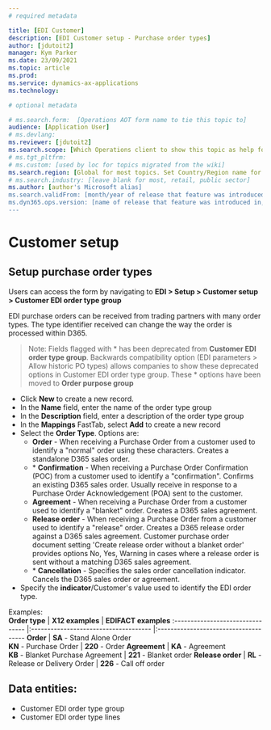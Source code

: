 ```yaml
---
# required metadata

title: [EDI Customer]
description: [EDI Customer setup - Purchase order types]
author: [jdutoit2]
manager: Kym Parker
ms.date: 23/09/2021
ms.topic: article
ms.prod: 
ms.service: dynamics-ax-applications
ms.technology: 

# optional metadata

# ms.search.form:  [Operations AOT form name to tie this topic to]
audience: [Application User]
# ms.devlang: 
ms.reviewer: [jdutoit2]
ms.search.scope: [Which Operations client to show this topic as help for, to be set by content strategist, see list here: https://microsoft.sharepoint.com/teams/DynDoc/_layouts/15/WopiFrame.aspx?sourcedoc={23419e1c-eb64-42e9-aa9b-79875b428718}&action=edit&wd=target%28Core%20Dynamics%20AX%20CP%20requirements%2Eone%7C4CC185C0%2DEFAA%2D42CD%2D94B9%2D8F2A45E7F61A%2FVersions%20list%20for%20docs%20topics%7CC14BE630%2D5151%2D49D6%2D8305%2D554B5084593C%2F%29]
# ms.tgt_pltfrm: 
# ms.custom: [used by loc for topics migrated from the wiki]
ms.search.region: [Global for most topics. Set Country/Region name for localizations]
# ms.search.industry: [leave blank for most, retail, public sector]
ms.author: [author's Microsoft alias]
ms.search.validFrom: [month/year of release that feature was introduced in, in format yyyy-mm-dd]
ms.dyn365.ops.version: [name of release that feature was introduced in, see list here: https://microsoft.sharepoint.com/teams/DynDoc/_layouts/15/WopiFrame.aspx?sourcedoc={23419e1c-eb64-42e9-aa9b-79875b428718}&action=edit&wd=target%28Core%20Dynamics%20AX%20CP%20requirements%2Eone%7C4CC185C0%2DEFAA%2D42CD%2D94B9%2D8F2A45E7F61A%2FVersions%20list%20for%20docs%20topics%7CC14BE630%2D5151%2D49D6%2D8305%2D554B5084593C%2F%29]
---
```


# Customer setup
## Setup purchase order types

Users can access the form by navigating to **EDI > Setup > Customer setup > Customer EDI order type group**

EDI purchase orders can be received from trading partners with many order types.  The type identifier received can change the way the order is processed within D365. <br>
> Note: Fields flagged with \* has been deprecated from **Customer EDI order type group**. Backwards compatibility option (EDI parameters > Allow historic PO types) allows companies to show these deprecated options in Customer EDI order type group. These \* options have been moved to **Order purpose group**

- Click **New** to create a new record. 
-	In the **Name** field, enter the name of the order type group
-	In the **Description** field, enter a description of the order type group
-	In the **Mappings** FastTab, select **Add** to create a new record
-	Select the **Order Type**. Options are: <br>
    -	**Order** - When receiving a Purchase Order from a customer used to identify a "normal" order using these characters. Creates a standalone D365 sales order.
    -	\* **Confirmation** - When receiving a Purchase Order Confirmation (POC) from a customer used to identify a "confirmation". Confirms an existing D365 sales order. Usually receive in response to a Purchase Order Acknowledgement (POA) sent to the customer.
    -	**Agreement** - When receiving a Purchase Order from a customer used to identify a "blanket" order. Creates a D365 sales agreement.
    -	**Release order** - When receiving a Purchase Order from a customer used to identify a "release" order. Creates a D365 release order against a D365 sales agreement. Customer purchase order document setting 'Create release order without a blanket order' provides options No, Yes, Warning in cases where a release order is sent without a matching D365 sales agreement.
    -	\* **Cancellation** - Specifies the sales order cancellation indicator. Cancels the D365 sales order or agreement.
-	Specify the **indicator**/Customer's value used to identify the EDI order type.

Examples: <br>
**Order type** 	                  | **X12 examples**                      | **EDIFACT examples**
:-------------------------------- |:------------------------------------- |:-------------------------------------
**Order**                         |	**SA** - Stand Alone Order <br> **KN** - Purchase Order	| **220** - Order 
**Agreement**                     |	**KA** - Agreement <br> **KB** - Blanket Purchase Agreement | **221** - Blanket order
**Release order**                 |	**RL** - Release or Delivery Order	  | **226** - Call off order

## Data entities:
- Customer EDI order type group
- Customer EDI order type lines

